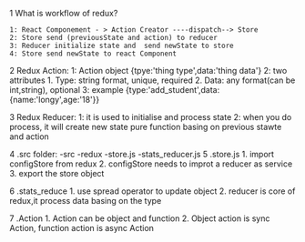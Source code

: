 1   What is workflow of redux?
    
    1: React Componement - > Action Creator ----dispatch--> Store 
    2: Store send (previousState and action) to reducer
    3: Reducer initialize state and  send newState to store
    4: Store send newState to react Component

2   Redux Action:
    1: Action object {tpye:'thing type',data:'thing data'}
    2: two attributes 
        1. Type: string format, unique, required
        2. Data: any format(can be int,string), optional
    3: example {type:'add_student',data:{name:'longy',age:'18'}}

3   Redux Reducer:
    1: it is used to initialise and process state
    2: when you do process, it will create new state pure function basing on previous stawte and action

4   .src folder:
        -src
            -redux
                -store.js
                -stats_reducer.js
5   .store.js
        1. import configStore from redux
        2. configStore needs to improt a reducer as service
        3. export the store object

6   .stats_reduce
        1. use spread operator to update object
        2. reducer is core of redux,it process data basing on the type

7   .Action
        1. Action can be object and function
        2. Object action is sync Action, function action is async Action

